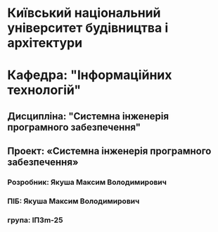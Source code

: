 # Київський національний університет будівництва і архітектури  
# Кафедра: "Інформаційних технологій"  
## Дисципліна: "Системна інженерія програмного забезпечення"  
## Проект: «Системна інженерія програмного забезпечення»  
### Розробник: Якуша Максим Володимирович
### ПІБ: Якуша Максим Володимирович
### група: ІПЗm-25

